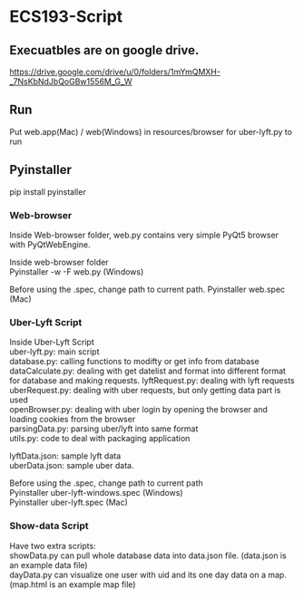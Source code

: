 # ECS193-Script

## Execuatbles are on google drive.
https://drive.google.com/drive/u/0/folders/1mYmQMXH-_7NsKbNdJbQoGBw1556M_G_W

## Run
Put web.app(Mac) / web(Windows) in resources/browser for uber-lyft.py to run

## Pyinstaller
pip install pyinstaller

### Web-browser
Inside Web-browser folder, web.py contains very simple PyQt5 browser with PyQtWebEngine.

Inside web-browser folder  
Pyinstaller -w -F web.py (Windows)

Before using the .spec, change path to current path. 
Pyinstaller web.spec (Mac)

### Uber-Lyft Script
Inside Uber-Lyft Script  
uber-lyft.py: main script  
database.py: calling functions to modifty or get info from database  
dataCalculate.py: dealing with get datelist and format into different format for database and making requests. 
lyftRequest.py: dealing with lyft requests  
uberRequest.py: dealing with uber requests, but only getting data part is used  
openBrowser.py: dealing with uber login by opening the browser and loading cookies from the browser  
parsingData.py: parsing uber/lyft into same format  
utils.py: code to deal with packaging application  

lyftData.json: sample lyft data  
uberData.json: sample uber data. 

Before using the .spec, change path to current path  
Pyinstaller uber-lyft-windows.spec (Windows)  
Pyinstaller uber-lyft.spec (Mac)

### Show-data Script
Have two extra scripts:  
showData.py can pull whole database data into data.json file. (data.json is an example data file)  
dayData.py can visualize one user with uid and its one day data on a map. (map.html is an example map file)


